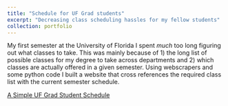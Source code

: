 ```yaml
---
title: "Schedule for UF Grad students"
excerpt: "Decreasing class scheduling hassles for my fellow students"
collection: portfolio
---
```


My first semester at the University of Florida I spent *much* too long figuring out what classes to take. This was mainly because of 1) the long list of possible classes for my degree to take across departments and 2) which classes are actually offered in a given semester. Using webscrapers and some python code I built a website that cross references the required class list with the current semester schedule.

[A Simple UF Grad Student Schedule](http://sdtaylor.github.io/schedule/)

